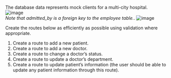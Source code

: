 The database data represents mock clients for a multi-city hospital.
![image](https://user-images.githubusercontent.com/10848174/188314562-4ac1de46-cc7f-427a-b727-c9be12649fd2.png)<br>
<em>Note that admitted_by is a foreign key to the employee table.</em>.
![image](https://user-images.githubusercontent.com/10848174/188314573-86292715-dd76-4389-9c7c-449260c19043.png)

Create the routes below as efficiently as possible using validation where appropriate.

1. Create a route to add a new patient.
2. Create a route to add a new doctor.
3. Create a route to change a doctor’s status.
4. Create a route to update a doctor’s department.
5. Create a route to update patient’s information (the user should be able to update any patient information through this route).
